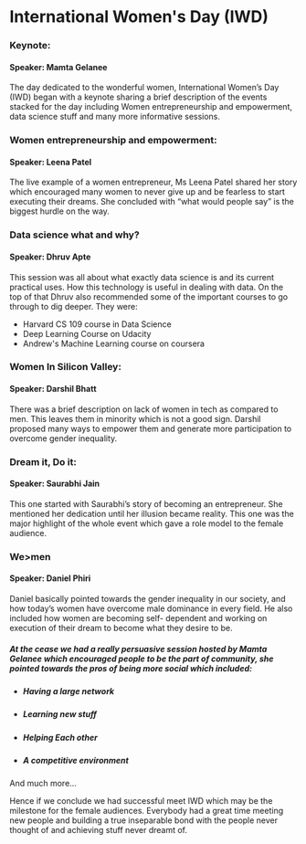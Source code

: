 # International Women's Day (IWD)

### Keynote:
#### Speaker: Mamta Gelanee
The day dedicated to the wonderful women, International Women’s Day (IWD) began with a keynote sharing a brief description of the events stacked for the day including Women entrepreneurship and empowerment, data science stuff and many more informative sessions.

### Women entrepreneurship and empowerment:
#### Speaker: Leena Patel
The live example of a women entrepreneur, Ms Leena Patel shared her story which encouraged many women to never give up and be fearless to start executing their dreams. She concluded with “what would people say” is the biggest hurdle on the way.

### Data science what and why?
#### Speaker: Dhruv Apte
This session was all about what exactly data science is and its current practical uses. How this technology is useful in dealing with data. On the top of that Dhruv also recommended some of the important courses to go through to dig deeper. They were:
* Harvard CS 109 course in Data Science
* Deep Learning Course on Udacity
* Andrew's Machine Learning course on coursera

### Women In Silicon Valley:
#### Speaker: Darshil Bhatt
There was a brief description on lack of women in tech as compared to men. This leaves them in minority which is not a good sign. Darshil proposed many ways to empower them and generate more participation to overcome gender inequality.

### Dream it, Do it:
#### Speaker: Saurabhi Jain
This one started with Saurabhi’s story of becoming an entrepreneur. She mentioned her dedication until her illusion became reality. This one was the major highlight of the whole event which gave a role model to the female audience.

### We>men
#### Speaker: Daniel Phiri
Daniel basically pointed towards the gender inequality in our society, and how today’s women have overcome male dominance in every field. He also included how women are becoming self- dependent and working on execution of their dream to become what they desire to be.

##### At the cease we had a really persuasive session hosted by Mamta Gelanee which encouraged people to be the part of community, she pointed towards the pros of being more social which  included:

* ##### Having a large network
* ##### Learning new stuff
* ##### Helping Each other
* ##### A competitive environment

And much more...

Hence if we conclude we had successful meet IWD which may be the milestone for the female audiences. Everybody had a great time meeting new people and building a true inseparable bond with the people never thought of and achieving stuff never dreamt of.  
